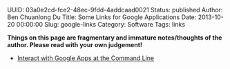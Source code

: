 UUID: 03a0e2cd-fce2-48ec-9fdd-4addcaad0021
Status: published
Author: Ben Chuanlong Du
Title: Some Links for Google Applications
Date: 2013-10-20 00:00:00
Slug: google-links
Category: Software
Tags: links

**Things on this page are fragmentary and immature notes/thoughts of the author. Please read with your own judgement!**
 
- [Interact with Google Apps at the Command Line](http://smarterware.org/6327/get-your-google-data-at-the-command-line)
